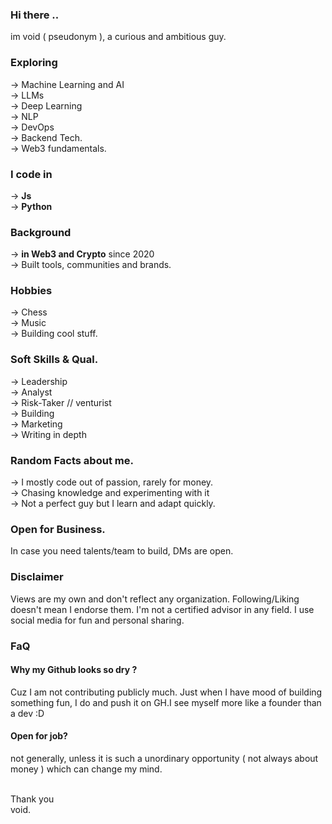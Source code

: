 ### Hi there ..
im void ( pseudonym ), a curious and ambitious guy.

### Exploring
→ Machine Learning and AI <br>
→ LLMs <br>
→ Deep Learning <br>
→ NLP <br>
→ DevOps <br>
→ Backend Tech. <br>
→ Web3 fundamentals.

### I code in 
→ **Js** <br>
→ **Python**

### Background
→ **in Web3 and Crypto** since 2020 <br>
→ Built tools, communities and brands.


### Hobbies 
→ Chess <br>
→ Music <br>
→ Building cool stuff.

### Soft Skills & Qual. 
→ Leadership <br>
→ Analyst <br>
→ Risk-Taker // venturist <br>
→ Building <br>
→ Marketing <br>
→ Writing in depth 

### Random Facts about me.
→ I mostly code out of passion, rarely for money. <br>
→ Chasing knowledge and experimenting with it  <br>
→ Not a perfect guy but I learn and adapt quickly.


### Open for Business.
In case you need talents/team to build, DMs are open.


### Disclaimer
Views are my own and don't reflect any organization. Following/Liking  doesn't mean I endorse them. I'm not a certified advisor in any field. I use social media for fun and personal sharing.

### FaQ 
#### Why my Github looks so dry ?
Cuz I am not contributing publicly much. Just when I have mood of building something fun, I do and push it on GH.I see myself more like a founder than a dev :D

#### Open for job?
not generally, unless it is such a unordinary opportunity ( not always about money ) which can change my mind.

<br>
Thank you <br>
void.

